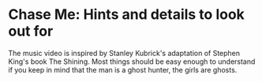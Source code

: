 # Chase Me: Hints and details to look out for

The music video is inspired by Stanley Kubrick's adaptation of Stephen King's book The Shining.
Most things should be easy enough to understand if you keep in mind that the man is a ghost hunter,
the girls are ghosts.
